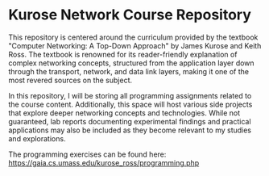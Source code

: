 # Kurose Network Course Repository

This repository is centered around the curriculum provided by the textbook "Computer Networking: A Top-Down Approach" by James Kurose and Keith Ross. The textbook is renowned for its reader-friendly explanation of complex networking concepts, structured from the application layer down through the transport, network, and data link layers, making it one of the most revered sources on the subject.

In this repository, I will be storing all programming assignments related to the course content. Additionally, this space will host various side projects that explore deeper networking concepts and technologies. While not guaranteed, lab reports documenting experimental findings and practical applications may also be included as they become relevant to my studies and explorations.

The programming exercises can be found here: https://gaia.cs.umass.edu/kurose_ross/programming.php
